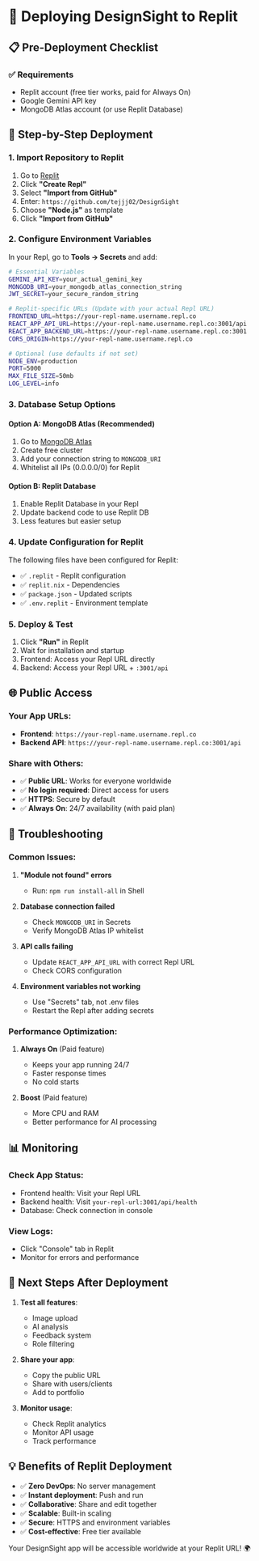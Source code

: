 # 🚀 Deploying DesignSight to Replit

## 📋 Pre-Deployment Checklist

### ✅ Requirements
- Replit account (free tier works, paid for Always On)
- Google Gemini API key
- MongoDB Atlas account (or use Replit Database)

## 🔧 Step-by-Step Deployment

### 1. **Import Repository to Replit**

1. Go to [Replit](https://replit.com)
2. Click **"Create Repl"**
3. Select **"Import from GitHub"**
4. Enter: `https://github.com/tejjj02/DesignSight`
5. Choose **"Node.js"** as template
6. Click **"Import from GitHub"**

### 2. **Configure Environment Variables**

In your Repl, go to **Tools → Secrets** and add:

```bash
# Essential Variables
GEMINI_API_KEY=your_actual_gemini_key
MONGODB_URI=your_mongodb_atlas_connection_string
JWT_SECRET=your_secure_random_string

# Replit-specific URLs (Update with your actual Repl URL)
FRONTEND_URL=https://your-repl-name.username.repl.co
REACT_APP_API_URL=https://your-repl-name.username.repl.co:3001/api
REACT_APP_BACKEND_URL=https://your-repl-name.username.repl.co:3001
CORS_ORIGIN=https://your-repl-name.username.repl.co

# Optional (use defaults if not set)
NODE_ENV=production
PORT=5000
MAX_FILE_SIZE=50mb
LOG_LEVEL=info
```

### 3. **Database Setup Options**

#### Option A: MongoDB Atlas (Recommended)
1. Go to [MongoDB Atlas](https://cloud.mongodb.com)
2. Create free cluster
3. Add your connection string to `MONGODB_URI`
4. Whitelist all IPs (0.0.0.0/0) for Replit

#### Option B: Replit Database
1. Enable Replit Database in your Repl
2. Update backend code to use Replit DB
3. Less features but easier setup

### 4. **Update Configuration for Replit**

The following files have been configured for Replit:
- ✅ `.replit` - Replit configuration
- ✅ `replit.nix` - Dependencies
- ✅ `package.json` - Updated scripts
- ✅ `.env.replit` - Environment template

### 5. **Deploy & Test**

1. Click **"Run"** in Replit
2. Wait for installation and startup
3. Frontend: Access your Repl URL directly
4. Backend: Access your Repl URL + `:3001/api`

## 🌐 **Public Access**

### **Your App URLs:**
- **Frontend**: `https://your-repl-name.username.repl.co`
- **Backend API**: `https://your-repl-name.username.repl.co:3001/api`

### **Share with Others:**
- ✅ **Public URL**: Works for everyone worldwide
- ✅ **No login required**: Direct access for users
- ✅ **HTTPS**: Secure by default
- ✅ **Always On**: 24/7 availability (with paid plan)

## 🔧 **Troubleshooting**

### **Common Issues:**

1. **"Module not found" errors**
   - Run: `npm run install-all` in Shell

2. **Database connection failed**
   - Check `MONGODB_URI` in Secrets
   - Verify MongoDB Atlas IP whitelist

3. **API calls failing**
   - Update `REACT_APP_API_URL` with correct Repl URL
   - Check CORS configuration

4. **Environment variables not working**
   - Use "Secrets" tab, not .env files
   - Restart the Repl after adding secrets

### **Performance Optimization:**

1. **Always On** (Paid feature)
   - Keeps your app running 24/7
   - Faster response times
   - No cold starts

2. **Boost** (Paid feature)
   - More CPU and RAM
   - Better performance for AI processing

## 📊 **Monitoring**

### **Check App Status:**
- Frontend health: Visit your Repl URL
- Backend health: Visit `your-repl-url:3001/api/health`
- Database: Check connection in console

### **View Logs:**
- Click "Console" tab in Replit
- Monitor for errors and performance

## 🎯 **Next Steps After Deployment**

1. **Test all features**:
   - Image upload
   - AI analysis
   - Feedback system
   - Role filtering

2. **Share your app**:
   - Copy the public URL
   - Share with users/clients
   - Add to portfolio

3. **Monitor usage**:
   - Check Replit analytics
   - Monitor API usage
   - Track performance

## 💡 **Benefits of Replit Deployment**

- ✅ **Zero DevOps**: No server management
- ✅ **Instant deployment**: Push and run
- ✅ **Collaborative**: Share and edit together
- ✅ **Scalable**: Built-in scaling
- ✅ **Secure**: HTTPS and environment variables
- ✅ **Cost-effective**: Free tier available

Your DesignSight app will be accessible worldwide at your Replit URL! 🌍
